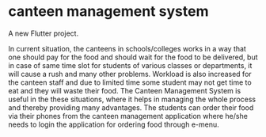 # canteen management system

A new Flutter project.

In current situation, the canteens in schools/colleges works in a way that one should pay for the food and should wait for the food to be delivered, but in case of same time slot for students of various classes or departments, it will cause a rush and many other problems. Workload is also increased for the canteen staff and due to limited time some student may not get time to eat and they will waste their food.
The Canteen Management System is useful in the these situations, where it helps in managing the whole process and thereby providing many advantages. The students can order their food via their phones from the canteen management application where he/she needs to login the application for ordering food through e-menu.
